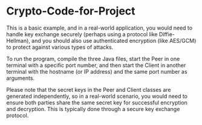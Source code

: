 # Crypto-Code-for-Project


This is a basic example, and in a real-world application, you would need to handle key exchange securely (perhaps using a protocol like Diffie-Hellman), and you should also use authenticated encryption (like AES/GCM) to protect against various types of attacks.

To run the program, compile the three Java files, start the Peer in one terminal with a specific port number, and then start the Client in another terminal with the hostname (or IP address) and the same port number as arguments.

Please note that the secret keys in the Peer and Client classes are generated independently, so in a real-world scenario, you would need to ensure both parties share the same secret key for successful encryption and decryption. This is typically done through a secure key exchange protocol.
